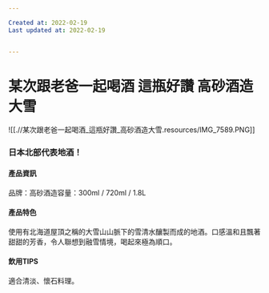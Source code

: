 ```yaml
---

Created at: 2022-02-19
Last updated at: 2022-02-19


---
```


# 某次跟老爸一起喝酒 這瓶好讚 高砂酒造大雪


![[.//某次跟老爸一起喝酒_這瓶好讚_高砂酒造大雪.resources/IMG_7589.PNG]]

### **日本北部代表地酒！**

#### **產品資訊**

品牌：高砂酒造容量：300ml / 720ml / 1.8L

#### **產品特色**

使用有北海道屋頂之稱的大雪山山脈下的雪清水釀製而成的地酒。口感溫和且飄著甜甜的芳香，令人聯想到融雪情境，喝起來極為順口。

#### **飲用TIPS**

適合清淡、懷石料理。

